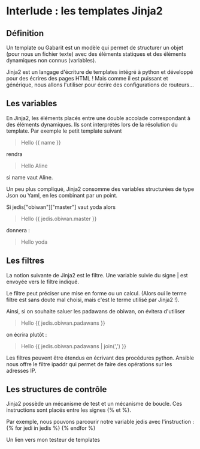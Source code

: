 
# Interlude  : les templates Jinja2


## Définition
Un template ou Gabarit est un modèle qui permet de structurer un objet (pour nous un fichier texte) avec des éléments statiques et des éléments dynamiques non connus (variables). 

Jinja2 est un langage d'écriture de  templates intégré à python et développé pour des écrires des pages HTML  ! Mais comme il est puissant et générique, nous allons l'utiliser pour écrire des configurations de routeurs...

## Les variables
En Jinja2, les éléments placés entre une double accolade correspondant à des éléments dynamiques. Ils sont interprétés lors de la résolution du template. Par exemple le petit template suivant 

> Hello {{ name }}

rendra 

> Hello Aline

si name vaut Aline. 
  
 Un peu plus compliqué, Jinja2 consomme des variables structurées de type Json ou Yaml, en les combinant par un point.

Si 
jedis["obiwan"]["master"]  vaut yoda
alors

> Hello {{ jedis.obiwan.master }}

donnera :

> Hello yoda

## Les filtres
La notion suivante de Jinja2 est le filtre. Une variable suivie du signe | est envoyée vers le filtre indiqué.

Le filtre peut préciser une mise en forme ou un calcul. (Alors oui le terme filtre est sans doute mal choisi, mais c'est le terme utilisé par Jinja2 !).

Ainsi, si on souhaite saluer les padawans de obiwan, on évitera d'utiliser

> Hello {{ jedis.obiwan.padawans }}
 
 on écrira plutôt :
>  Hello {{ jedis.obiwan.padawans | join(',') }}

Les filtres peuvent être étendus en écrivant des procédures python. Ansible nous offre le filtre ipaddr qui  permet de faire des opérations sur les adresses IP.

## Les structures de contrôle

Jinja2 possède un mécanisme de test et un mécanisme de boucle. Ces instructions sont placés entre les signes {% et  %}.

Par exemple, nous pouvons parcourir notre variable  jedis avec l'instruction :
{% for jedi in jedis %}
{% endfor %}



 

Un lien vers mon testeur de templates

<!--stackedit_data:
eyJoaXN0b3J5IjpbLTY2MTk5MDMyNiwxNjAwMjU1MDQ0LDIxMj
kyMzg1NzcsNDk3MjgwMzM1LDczMDk5ODExNl19
-->